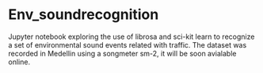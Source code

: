 # Env_soundrecognition

Jupyter notebook exploring the use of librosa and sci-kit learn to recognize a set of environmental sound events related with traffic. The dataset was recorded in Medellin using a songmeter sm-2, it will be soon avialable online.
